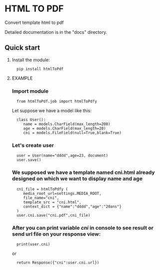 
HTML TO PDF
===
Convert template html to pdf

Detailed documentation is in the "docs" directory.

## Quick start

1. Install the module:

         pip install htmlToPdf

2. EXAMPLE

   ### Import module

         from htmlToPdf.job import htmlToPdfy

   Let suppose we have a model like this:



         class User():
            name = models.CharField(max_length=200)
            age = models.CharField(max_length=20)
            cni = models.FileField(null=True,blank=True)
   ### Let's create user
         user = User(name="dddd",age=23, document)
         user.save()
   ### We supposed we have a template named cni.html already designed on which we want to display name and age

         cni_file = htmlToPdfy (
            media_root_url=settings.MEDIA_ROOT,
            file_name="cni",
            template_src = "cni.html",
            context_dict = {"name":"dddd","age":"20ans"}
         )
         user.cni.save("cni.pdf",cni_file)
   
   ### After you can print variable _cni_ in console to see result or send url file on  your response view:
         print(user.cni)
   or 

         return Response({"cni":user.cni.url})
